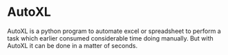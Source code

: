 # AutoXL
AutoXL is a python program to automate excel or spreadsheet to perform a task which earlier consumed considerable time doing manually. But with AutoXL it can be done in a matter of seconds. 
